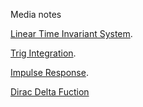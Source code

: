 Media notes

[Linear Time Invariant System](https://en.wikipedia.org/wiki/LTI_system_theory).

[Trig Integration](https://www.math.ucdavis.edu/~kouba/CalcTwoDIRECTORY/trigintdirectory/TrigInt.html).

[Impulse Response](https://en.wikipedia.org/wiki/Impulse_response).

[Dirac Delta Fuction](https://en.wikipedia.org/wiki/Dirac_delta_function)